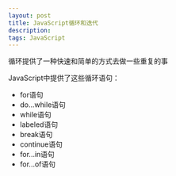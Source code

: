 ```yaml
---
layout: post
title: JavaScript循环和迭代
description: 
tags: JavaScript
---
```


循环提供了一种快速和简单的方式去做一些重复的事

JavaScript中提供了这些循环语句：

- for语句
- do...while语句
- while语句
- labeled语句
- break语句
- continue语句
- for...in语句
- for...of语句


